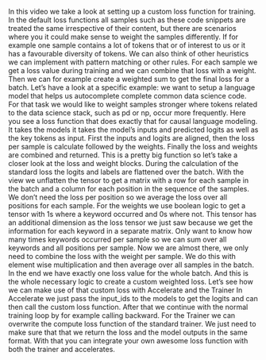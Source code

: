 In this video we take a look at setting up a custom loss function for training. In the default loss functions all samples such as these code snippets are treated the same irrespective of their content, but there are scenarios where you it could make sense to weight the samples differently. If for example one sample contains a lot of tokens that or of interest to us or it has a favourable diversity of tokens. We can also think of other heuristics we can implement with pattern matching or other rules. For each sample we get a loss value during training and we can combine that loss with a weight. Then we can for example create a weighted sum to get the final loss for a batch. Let’s have a look at a specific example: we want to setup a language model that helps us autocomplete complete common data science code. For that task we would like to weight samples stronger where tokens related to the data science stack, such as pd or np, occur more frequently. Here you see a loss function that does exactly that for causal language modeling. It takes the models it takes the model’s inputs and predicted logits as well as the key tokens as input. First the inputs and logits are aligned, then the loss per sample is calculate followed by the weights. Finally the loss and weights are combined and returned. This is a pretty big function so let’s take a closer look at the loss and weight blocks. During the calculation of the standard loss the logits and labels are flattened over the batch. With the view we unflatten the tensor to get a matrix with a row for each sample in the batch and a column for each position in the sequence of the samples. We don’t need the loss per position so we average the loss over all positions for each sample. For the weights we use boolean logic to get a tensor with 1s where a keyword occurred and 0s where not. This tensor has an additional dimension as the loss tensor we just saw because we get the information for each keyword in a separate matrix. Only want to know how many times keywords occurred per sample so we can sum over all keywords and all positions per sample. Now we are almost there, we only need to combine the loss with the weight per sample. We do this with element wise multiplication and then average over all samples in the batch. In the end we have exactly one loss value for the whole batch. And this is the whole necessary logic to create a custom weighted loss. Let’s see how we can make use of that custom loss with Accelerate and the Trainer In Accelerate we just pass the input_ids to the models to get the logits and can then call the custom loss function. After that we continue with the normal training loop by for example calling backward. For the Trainer we can overwrite the compute loss function of the standard trainer. We just need to make sure that that we return the loss and the model outputs in the same format. With that you can integrate your own awesome loss function with both the trainer and accelerates.